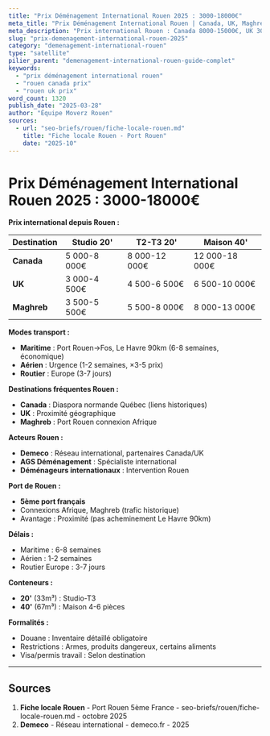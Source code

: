 ```yaml
---
title: "Prix Déménagement International Rouen 2025 : 3000-18000€"
meta_title: "Prix Déménagement International Rouen | Canada, UK, Maghreb"
meta_description: "Prix international Rouen : Canada 8000-15000€, UK 3000-5000€, Maghreb 4000-8000€. Port Rouen (5ème France), maritime 6-8 sem. Demeco réseau mondial."
slug: "prix-demenagement-international-rouen-2025"
category: "demenagement-international-rouen"
type: "satellite"
pilier_parent: "demenagement-international-rouen-guide-complet"
keywords:
  - "prix déménagement international rouen"
  - "rouen canada prix"
  - "rouen uk prix"
word_count: 1320
publish_date: "2025-03-28"
author: "Équipe Moverz Rouen"
sources:
  - url: "seo-briefs/rouen/fiche-locale-rouen.md"
    title: "Fiche locale Rouen - Port Rouen"
    date: "2025-10"
---
```


# Prix Déménagement International Rouen 2025 : 3000-18000€

**Prix international depuis Rouen :**

| Destination | Studio 20' | T2-T3 20' | Maison 40' |
|-------------|------------|-----------|------------|
| **Canada** | 5 000-8 000€ | 8 000-12 000€ | 12 000-18 000€ |
| **UK** | 3 000-4 500€ | 4 500-6 500€ | 6 500-10 000€ |
| **Maghreb** | 3 500-5 500€ | 5 500-8 000€ | 8 000-13 000€ |

**Modes transport :**
- **Maritime** : Port Rouen→Fos, Le Havre 90km (6-8 semaines, économique)
- **Aérien** : Urgence (1-2 semaines, ×3-5 prix)
- **Routier** : Europe (3-7 jours)

**Destinations fréquentes Rouen :**
- **Canada** : Diaspora normande Québec (liens historiques)
- **UK** : Proximité géographique
- **Maghreb** : Port Rouen connexion Afrique

**Acteurs Rouen :**
- **Demeco** : Réseau international, partenaires Canada/UK
- **AGS Déménagement** : Spécialiste international
- **Déménageurs internationaux** : Intervention Rouen

**Port de Rouen :**
- **5ème port français**
- Connexions Afrique, Maghreb (trafic historique)
- Avantage : Proximité (pas acheminement Le Havre 90km)

**Délais :**
- Maritime : 6-8 semaines
- Aérien : 1-2 semaines
- Routier Europe : 3-7 jours

**Conteneurs :**
- **20'** (33m³) : Studio-T3
- **40'** (67m³) : Maison 4-6 pièces

**Formalités :**
- Douane : Inventaire détaillé obligatoire
- Restrictions : Armes, produits dangereux, certains aliments
- Visa/permis travail : Selon destination

---

## Sources

1. **Fiche locale Rouen** - Port Rouen 5ème France - seo-briefs/rouen/fiche-locale-rouen.md - octobre 2025
2. **Demeco** - Réseau international - demeco.fr - 2025

